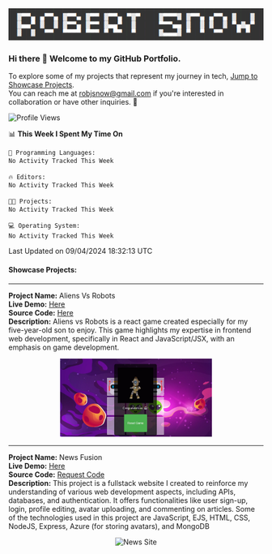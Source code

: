 <img alt="myname" src="assets/name.png" />

### Hi there 👋 Welcome to my GitHub Portfolio.
To explore some of my projects that represent my journey in tech, [Jump to Showcase Projects](#showcase-projects).  
You can reach me at robjsnow@gmail.com if you're interested in collaboration or have other inquiries.  :briefcase:



<!--START_SECTION:waka-->
![Profile Views](http://img.shields.io/badge/Profile%20Views-0-blue)

📊 **This Week I Spent My Time On** 

```text
💬 Programming Languages: 
No Activity Tracked This Week

🔥 Editors: 
No Activity Tracked This Week

🐱‍💻 Projects: 
No Activity Tracked This Week

💻 Operating System: 
No Activity Tracked This Week
```


 Last Updated on 09/04/2024 18:32:13 UTC
<!--END_SECTION:waka-->

<!--
**robjsnow/robjsnow** is a ✨ _special_ ✨ repository because its `README.md` (this file) appears on your GitHub profile.

Here are some ideas to get you started:

- 🔭 I’m currently working on ...
- 🌱 I’m currently learning ...
- 👯 I’m looking to collaborate on ...
- 🤔 I’m looking for help with ...
- 💬 Ask me about ...
- 📫 How to reach me: ...
- 😄 Pronouns: ...
- ⚡ Fun fact: ...
-->

#### Showcase Projects:

---

**Project Name:** Aliens Vs Robots  
**Live Demo:** [Here](https://yellow-water-02e94ce10.4.azurestaticapps.net/)  
**Source Code:** [Here](https://github.com/robjsnow/avr/)  
**Description:** Aliens vs Robots is a react game created especially for my five-year-old son to enjoy. This game highlights my expertise in frontend web development, specifically in React and JavaScript/JSX, with an emphasis on game development.  
<div align="center"><a href="https://yellow-water-02e94ce10.4.azurestaticapps.net/">
  <img src="https://github.com/robjsnow/avr/blob/main/screenshots/avrSS.jpg?raw=true" alt="Dancing Robot" width="300" />
</a></div>

---
**Project Name:**  News Fusion  
**Live Demo:**  [Here](https://newsfusion-3a88334147f8.herokuapp.com/)  
**Source Code:**  [Request Code](mailto:robjsnow@gmailcom)  
**Description:**  This project is a fullstack website I created to reinforce my understanding of various web development aspects, including APIs, databases, and authentication. It offers functionalities like user sign-up, login, profile editing, avatar uploading, and commenting on articles. Some of the technologies used in this project are JavaScript, EJS, HTML, CSS, NodeJS, Express, Azure (for storing avatars), and MongoDB
<div align="center"<a href="https://yellow-water-02e94ce10.4.azurestaticapps.net/">
  <img src="https://ashy-desert-0dbaf2a10.4.azurestaticapps.net/news1.jpeg" alt="News Site" width="300" />
</a></div>

